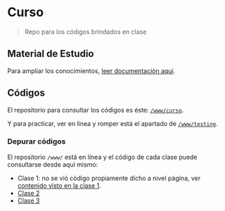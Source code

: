 # Curso

>Repo para los códigos brindados en clase

## Material de Estudio

Para ampliar los conocimientos, [leer documentación aquí](https://sidval.github.io/dev.web/#/).

## Códigos

El repositorio para consultar los códigos es éste: [`/www/curso`](https://github.com/SidVal/www/tree/master/curso).

Y para practicar, ver en línea y romper está el apartado de [`/www/testing`](https://github.com/SidVal/www/tree/master/testing).

### Depurar códigos

El repositorio `/www/` está en línea y el código de cada clase puede consultarse desde aquí mismo:

* Clase 1: no se vió código propiamente dicho a nivel página, ver [contenido visto en la clase 1](https://sidval.github.io/dev.web/#/).
* [Clase 2](https://sidval.github.io/www/curso/testing/c2)
* [Clase 3](https://sidval.github.io/www/curso/testing/c3)
